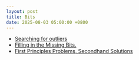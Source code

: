 ```yaml
---
layout: post
title: Bits
date: 2025-08-03 05:00:00 +0800
---
```

- [Searching for outliers](https://www.benkuhn.net/outliers/)
- [Filling in the Missing Bits.](https://alperenkeles.com/posts/the-missing-bits/)
- [First Principles Problems, Secondhand Solutions](https://staysaasy.com/management/2025/04/02/first-principles-problems-secondhand-solutions.html)

